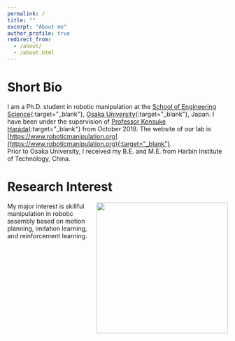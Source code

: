 ```yaml
---
permalink: /
title: ""
excerpt: "About me"
author_profile: true
redirect_from: 
  - /about/
  - /about.html
---
```


Short Bio
======
I am a Ph.D. student in robotic manipulation at the [School of Engineering Science](https://www.es.osaka-u.ac.jp/en/){:target="_blank"}, [Osaka University](https://www.osaka-u.ac.jp/en){:target="_blank"}, Japan.  I have been under the supervision of [Professor Kensuke Harada](http://www.hlab.sys.es.osaka-u.ac.jp/people/harada/){:target="_blank"} from October 2018. The website of our lab is [https://www.roboticmanipulation.org](https://www.roboticmanipulation.org){:target="_blank"}.  
Prior to Osaka University, I received my B.E. and M.E. from Harbin Institute of Technology, China.

Research Interest
======
<img align="right" width="300" src="https://wanweiwei07.github.io/images/manipulatemyinitials.gif">

My major interest is skillful manipulation in robotic assembly based on motion planning, imitation learning, and reinforcement learning.


